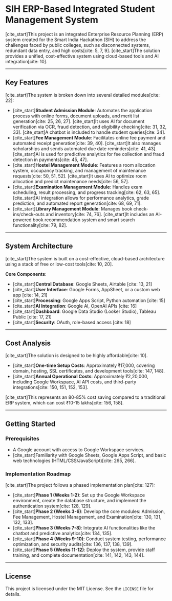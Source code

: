 # SIH ERP-Based Integrated Student Management System

[cite_start]This project is an integrated Enterprise Resource Planning (ERP) system created for the Smart India Hackathon (SIH) to address the challenges faced by public colleges, such as disconnected systems, redundant data entry, and high costs[cite: 5, 7, 9]. [cite_start]The solution provides a unified, cost-effective system using cloud-based tools and AI integration[cite: 10].

---

## Key Features

[cite_start]The system is broken down into several detailed modules[cite: 22]:

* [cite_start]**Student Admission Module**: Automates the application process with online forms, document uploads, and merit list generation[cite: 25, 26, 27]. [cite_start]It uses AI for document verification via OCR, fraud detection, and eligibility checking[cite: 31, 32, 33]. [cite_start]A chatbot is included to handle student queries[cite: 34].
* [cite_start]**Fee Management Module**: Facilitates online fee payment and automated receipt generation[cite: 39, 40]. [cite_start]It also manages scholarships and sends automated due date reminders[cite: 41, 43]. [cite_start]AI is used for predictive analytics for fee collection and fraud detection in payments[cite: 45, 47].
* [cite_start]**Hostel Management Module**: Features a room allocation system, occupancy tracking, and management of maintenance requests[cite: 50, 51, 52]. [cite_start]It uses AI to optimize room allocation and predict maintenance needs[cite: 56, 57].
* [cite_start]**Examination Management Module**: Handles exam scheduling, result processing, and progress tracking[cite: 62, 63, 65]. [cite_start]AI integration allows for performance analytics, grade prediction, and automated report generation[cite: 68, 69, 71].
* [cite_start]**Library Management Module**: Manages book check-ins/check-outs and inventory[cite: 74, 76]. [cite_start]It includes an AI-powered book recommendation system and smart search functionality[cite: 79, 82].

---

## System Architecture

[cite_start]The system is built on a cost-effective, cloud-based architecture using a stack of free or low-cost tools[cite: 10, 20].

**Core Components**:
* [cite_start]**Central Database**: Google Sheets, Airtable [cite: 13, 21]
* [cite_start]**User Interface**: Google Forms, AppSheet, or a custom web app [cite: 14, 21]
* [cite_start]**Processing**: Google Apps Script, Python automation [cite: 15]
* [cite_start]**AI Integration**: Google AI, OpenAI APIs [cite: 16]
* [cite_start]**Dashboard**: Google Data Studio (Looker Studio), Tableau Public [cite: 17, 21]
* [cite_start]**Security**: OAuth, role-based access [cite: 18]

---

## Cost Analysis

[cite_start]The solution is designed to be highly affordable[cite: 10].

* [cite_start]**One-time Setup Costs**: Approximately ₹17,000, covering domain, hosting, SSL certificates, and development tools[cite: 147, 148].
* [cite_start]**Annual Operational Costs**: Approximately ₹2,20,000, including Google Workspace, AI API costs, and third-party integrations[cite: 150, 151, 152, 153].

[cite_start]This represents an 80-85% cost saving compared to a traditional ERP system, which can cost ₹10-15 lakhs[cite: 156, 158].

---

## Getting Started

### Prerequisites
* A Google account with access to Google Workspace services.
* [cite_start]Familiarity with Google Sheets, Google Apps Script, and basic web technologies (HTML/CSS/JavaScript)[cite: 265, 266].

### Implementation Roadmap

[cite_start]The project follows a phased implementation plan[cite: 127]:
* [cite_start]**Phase 1 (Weeks 1-2)**: Set up the Google Workspace environment, create the database structure, and implement the authentication system[cite: 128, 129].
* [cite_start]**Phase 2 (Weeks 3-6)**: Develop the core modules: Admission, Fee Management, Hostel Management, and Examination[cite: 130, 131, 132, 133].
* [cite_start]**Phase 3 (Weeks 7-8)**: Integrate AI functionalities like the chatbot and predictive analytics[cite: 134, 135].
* [cite_start]**Phase 4 (Weeks 9-10)**: Conduct system testing, performance optimization, and security audits[cite: 136, 137, 138, 139].
* [cite_start]**Phase 5 (Weeks 11-12)**: Deploy the system, provide staff training, and complete documentation[cite: 141, 142, 143, 144].

---

## License

This project is licensed under the MIT License. See the `LICENSE` file for details.
